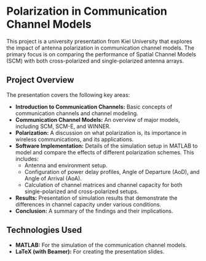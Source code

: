 # Polarization in Communication Channel Models

This project is a university presentation from Kiel University that explores the impact of antenna polarization in communication channel models. The primary focus is on comparing the performance of Spatial Channel Models (SCM) with both cross-polarized and single-polarized antenna arrays.

## Project Overview

The presentation covers the following key areas:

-   **Introduction to Communication Channels:** Basic concepts of communication channels and channel modeling.
-   **Communication Channel Models:** An overview of major models, including SCM, SCM-E, and WINNER.
-   **Polarization:** A discussion on what polarization is, its importance in wireless communications, and its applications.
-   **Software Implementation:** Details of the simulation setup in MATLAB to model and compare the effects of different polarization schemes. This includes:
    -   Antenna and environment setup.
    -   Configuration of power delay profiles, Angle of Departure (AoD), and Angle of Arrival (AoA).
    -   Calculation of channel matrices and channel capacity for both single-polarized and cross-polarized setups.
-   **Results:** Presentation of simulation results that demonstrate the differences in channel capacity under various conditions.
-   **Conclusion:** A summary of the findings and their implications.

## Technologies Used

-   **MATLAB:** For the simulation of the communication channel models.
-   **LaTeX (with Beamer):** For creating the presentation slides.